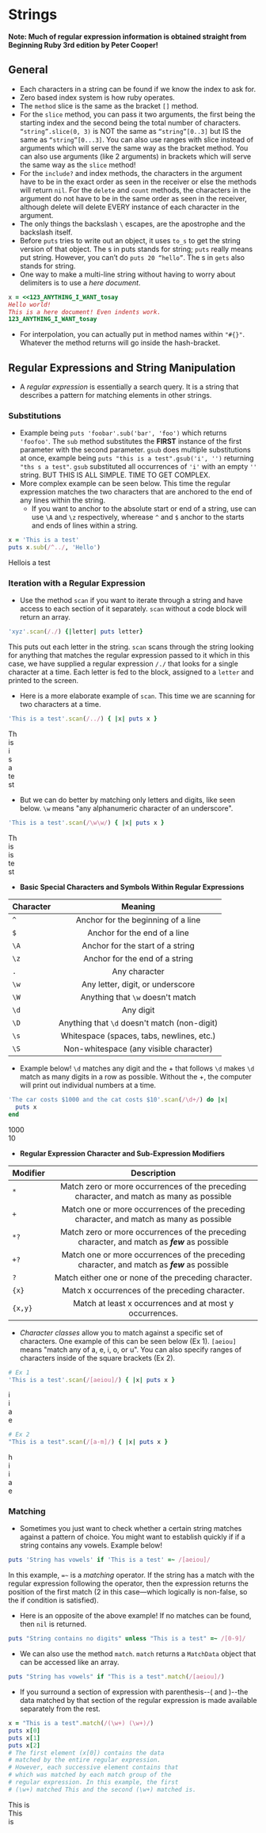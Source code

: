 # Strings
**Note: Much of regular expression information is obtained straight from Beginning Ruby 3rd edition by Peter Cooper!**

## General
- Each characters in a string can be found if we know the index to ask for.
- Zero based index system is how ruby operates.
- The `method` slice is the same as the bracket `[]` method.
- For the `slice` method, you can pass it two arguments, the first being the starting index and the second being the total number of characters.
`“string”.slice(0, 3)` is NOT the same as `“string”[0..3]` but IS the same as `“string”[0...3]`. You can also use ranges with slice instead of arguments which will serve the same way as the bracket method. You can also use arguments (like 2 arguments) in brackets which will serve the same way as the `slice` method!
- For the `include?` and index methods, the characters in the argument have to be in the exact order as seen in the receiver or else the methods will return `nil`. For the `delete` and `count` methods, the characters in the argument do not have to be in the same order as seen in the receiver, although delete will delete EVERY instance of each character in the argument.
- The only things the backslash `\` escapes, are the apostrophe and the backslash itself.
- Before `puts` tries to write out an object, it uses `to_s` to get the string version of that object. The s in puts stands for string; `puts` really means put string. However, you can’t do `puts 20 “hello”`. The s in `gets` also stands for string.
- One way to make a multi-line string without having to worry about delimiters is to use a *here document*.
```ruby
x = <<123_ANYTHING_I_WANT_tosay
Hello world!
This is a here document! Even indents work.
123_ANYTHING_I_WANT_tosay
```

- For interpolation, you can actually put in method names within `"#{}"`. Whatever the method returns will go inside the hash-bracket.

## Regular Expressions and String Manipulation
- A *regular expression* is essentially a search query. It is a string that describes a pattern for matching elements in other strings.

### Substitutions
  - Example being `puts 'foobar'.sub('bar', 'foo')` which returns `'foofoo'`. The `sub` method substitutes the **FIRST** instance of the first parameter with the second parameter. `gsub` does multiple substitutions at once, example being `puts "this is a test".gsub('i', '')` returning `"ths s a test"`. `gsub` substituted all occurrences of `'i'` with an empty `''` string. BUT THIS IS ALL SIMPLE. TIME TO GET COMPLEX.
  - More complex example can be seen below. This time the regular expression matches the two characters that are anchored to the end of any lines within the string.
      - If you want to anchor to the absolute start or end of a string, use can use `\A` and `\z` respectively, wherease `^` and `$` anchor to the starts and ends of lines within a string.

  ```ruby
  x = 'This is a test'
  puts x.sub(/^../, 'Hello')
  ```
  Hellois a test

### Iteration with a Regular Expression
  - Use the method `scan` if you want to iterate through a string and have access to each section of it separately. `scan` without a code block will return an array.
  ```ruby
  'xyz'.scan(/./) {|letter| puts letter}
  ```
  This puts out each letter in the string. `scan` scans through the string looking for anything that matches the regular expression passed to it which in this case, we have supplied a regular expression `/./` that looks for a single character at a time. Each letter is fed to the block, assigned to a `letter` and printed to the screen.
  - Here is a more elaborate example of `scan`. This time we are scanning for two characters at a time.
  ```ruby
  'This is a test'.scan(/../) { |x| puts x }
  ```
  Th <br/>
  is <br/>
  i  <br/>
  s  <br/>
  a  <br/>
  te <br/>
  st <br/>

  - But we can do better by matching only letters and digits, like seen below. `\w` means "any alphanumeric character of an underscore".
  ```ruby
  'This is a test'.scan(/\w\w/) { |x| puts x }
  ```
  Th <br/>
  is <br/>
  is  <br/>
  te <br/>
  st <br/>

  - ****Basic Special Characters and Symbols Within Regular Expressions****


  | Character   | Meaning                                     |
  | ------------|:-------------------------------------------:|
  | `^`         | Anchor for the beginning of a line          |
  | `$`         | Anchor for the end of a line                |
  | `\A`        | Anchor for the start of a string            |
  | `\z`        | Anchor for the end of a string              |
  | `.`         | Any character                               |
  | `\w`        | Any letter, digit, or underscore            |
  | `\W`        | Anything that `\w` doesn't match            |
  | `\d`        | Any digit                                   |
  | `\D`        | Anything that `\d` doesn't match (non-digit)|
  | `\s`        | Whitespace (spaces, tabs, newlines, etc.)   |
  | `\S`        | Non-whitespace (any visible character)      |

  - Example below! `\d` matches any digit and the + that follows `\d` makes `\d` match as many digits in a row as possible. Without the +, the computer will print out individual numbers at a time.

  ```ruby
  'The car costs $1000 and the cat costs $10'.scan(/\d+/) do |x|
    puts x
  end
  ```
  1000 <br/>
  10 <br/>

  - ****Regular Expression Character and Sub-Expression Modifiers****


  | Modifier    | Description                                                                                  |
  | ------------|:--------------------------------------------------------------------------------------------:|
  | `*`         | Match zero or more occurrences of the preceding character, and match as many as possible     |
  | `+`         | Match one or more occurrences of the preceding character, and match as many as possible      |
  | `*?`        | Match zero or more occurrences of the preceding character, and match as ***few*** as possible|
  | `+?`        | Match one or more occurrences of the preceding character, and match as ***few*** as possible |
  | `?`         | Match either one or none of the preceding character.                                         |
  | `{x}`       | Match x occurrences of the preceding character.                                              |
  | `{x,y}`     | Match at least x occurrences and at most y occurrences.                                      |

  - *Character classes* allow you to match against a specific set of characters. One example of this can be seen below (Ex 1). `[aeiou]` means "match any of a, e, i, o, or u". You can also specify ranges of characters inside of the square brackets (Ex 2).
  ```ruby
  # Ex 1
  'This is a test'.scan(/[aeiou]/) { |x| puts x }
  ```
  i <br/>
  i <br/>
  a <br/>
  e <br/>

  ```ruby
  # Ex 2
  "This is a test".scan(/[a-m]/) { |x| puts x }
  ```
  h <br/>
  i <br/>
  i <br/>
  a <br/>
  e <br/>

### Matching
- Sometimes you just want to check whether a certain string matches against a pattern of choice. You might want to establish quickly if if a string contains any vowels. Example below!
```ruby
puts 'String has vowels' if 'This is a test' =~ /[aeiou]/
```

In this example, `=~` is a *matching* operator. If the string has a match with the regular expression following the operator, then the expression returns the position of the first match (2 in this case—which logically is non-false, so the if condition is satisfied).
- Here is an opposite of the above example! If no matches can be found, then `nil` is returned.
```ruby
puts "String contains no digits" unless "This is a test" =~ /[0-9]/
```

- We can also use the method `match`. `match` returns a `MatchData` object that can be accessed like an array.
```ruby
puts "String has vowels" if "This is a test".match(/[aeiou]/)
```
- If you surround a section of expression with parenthesis--( and )--the data matched by that section of the regular expression is made available separately from the rest.
```ruby
x = "This is a test".match(/(\w+) (\w+)/)
puts x[0]
puts x[1]
puts x[2]
# The first element (x[0]) contains the data
# matched by the entire regular expression.
# However, each successive element contains that
# which was matched by each match group of the
# regular expression. In this example, the first
# (\w+) matched This and the second (\w+) matched is.
```
This is <br/>
This    <br/>
is      <br/>
